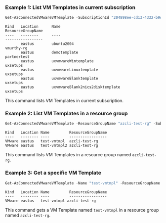 ### Example 1: List VM Templates in current subscription
```powershell
Get-AzConnectedVMwareVMTemplate -SubscriptionId "204898ee-cd13-4332-b9d4-55ca5c25496d"
```

```output
Kind   Location      Name                                             ResourceGroupName
----   --------      ----                                             -----------------
       eastus        ubuntu2004                                       vmurthy-rg
       eastus        demotemplate                                     partnertest
       eastus        uxvmwareWintemplate                              uxsetups
       eastus        uxvmwareLinuxtemplate                            uxsetups
       eastus        uxvmwareBlanktemplate                            uxsetups
       eastus        uxvmwareBlank2nics2disktemplate                  uxsetups
```

This command lists VM Templates in current subscription.

### Example 2: List VM Templates in a resource group
```powershell
Get-AzConnectedVMwareVMTemplate -ResourceGroupName "azcli-test-rg" -SubscriptionId "204898ee-cd13-4332-b9d4-55ca5c25496d"
```

```output
Kind   Location Name         ResourceGroupName
----   -------- ----         -----------------
VMware eastus   test-vmtmpl  azcli-test-rg
VMware eastus   test-vmtmpl2 azcli-test-rg
```

This command lists VM Templates in a resource group named `azcli-test-rg`.

### Example 3: Get a specific VM Template
```powershell
Get-AzConnectedVMwareVMTemplate -Name "test-vmtmpl" -ResourceGroupName "azcli-test-rg" -SubscriptionId "204898ee-cd13-4332-b9d4-55ca5c25496d"
```

```output
Kind   Location Name         ResourceGroupName
----   -------- ----         -----------------
VMware eastus   test-vmtmpl azcli-test-rg
```

This command gets a VM Template named `test-vmtmpl` in a resource group named `azcli-test-rg`.